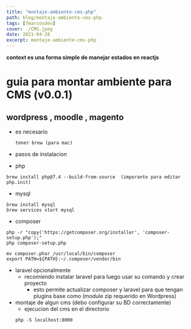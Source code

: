 ```yaml
---
title: "montaje-ambiente-cms-php"
path: blog/montaje-ambiente-cms-php
tags: [fmarcosdev]
cover: ./CMS.jpeg
date: 2021-04-28
excerpt: montaje-ambiente-cms-php
---
```

**context es una forma simple de manejar estados en reactjs**

# guia para montar ambiente para CMS (v0.0.1)

## wordpress , moodle , magento 

- es necesario
    ```
    tener brew (para mac)
    ```
- pasos de instalacion 

- php
```
brew install php@7.4 --build-from-source  (imporante para editar php.init)
```
- mysql
```
brew install mysql
brew services start mysql
```
- composer
```
php -r "copy('https://getcomposer.org/installer', 'composer-setup.php');"
php composer-setup.php

mv composer.phar /usr/local/bin/composer
export PATH=${PATH}:~/.composer/vendor/bin
```
- laravel opcionalmente
    - recomiendo instalar laravel para luego usar su comando y crear proyecto
        - esto permite actualizar composer y laravel para que tengan plugins base como (module zip requerido en Wordpress) 
- montaje de algun cms (debo configurar su BD correctamente)
    - ejecucion del cms en el directorio
    ```
    php -S localhost:8000
    ```



